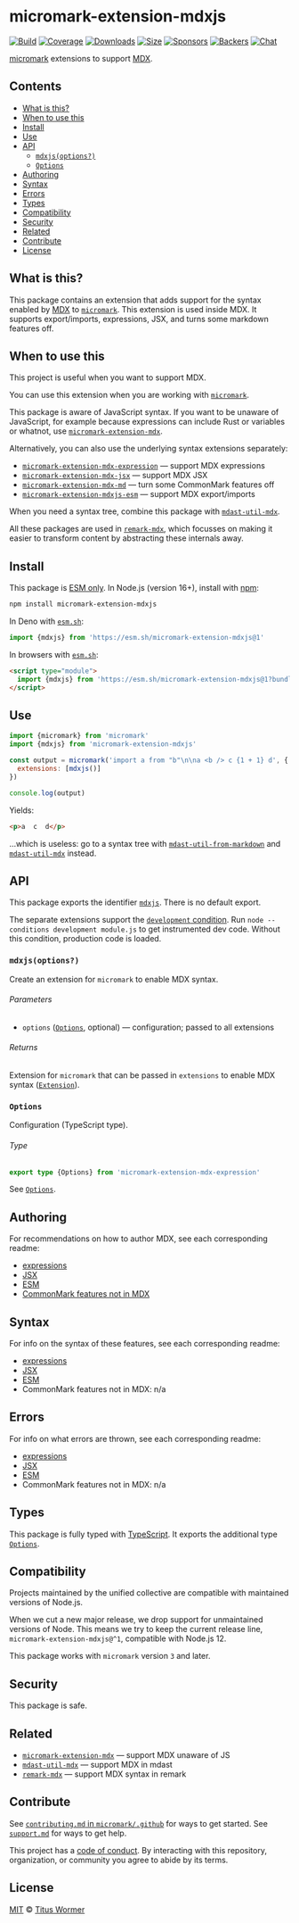 # micromark-extension-mdxjs

[![Build][build-badge]][build]
[![Coverage][coverage-badge]][coverage]
[![Downloads][downloads-badge]][downloads]
[![Size][size-badge]][size]
[![Sponsors][sponsors-badge]][collective]
[![Backers][backers-badge]][collective]
[![Chat][chat-badge]][chat]

[micromark][] extensions to support [MDX][mdxjs].

## Contents

*   [What is this?](#what-is-this)
*   [When to use this](#when-to-use-this)
*   [Install](#install)
*   [Use](#use)
*   [API](#api)
    *   [`mdxjs(options?)`](#mdxjsoptions)
    *   [`Options`](#options)
*   [Authoring](#authoring)
*   [Syntax](#syntax)
*   [Errors](#errors)
*   [Types](#types)
*   [Compatibility](#compatibility)
*   [Security](#security)
*   [Related](#related)
*   [Contribute](#contribute)
*   [License](#license)

## What is this?

This package contains an extension that adds support for the syntax enabled
by [MDX][mdxjs] to [`micromark`][micromark].
This extension is used inside MDX.
It supports export/imports, expressions, JSX, and turns some markdown features
off.

## When to use this

This project is useful when you want to support MDX.

You can use this extension when you are working with [`micromark`][micromark].

This package is aware of JavaScript syntax.
If you want to be unaware of JavaScript, for example because expressions can
include Rust or variables or whatnot, use
[`micromark-extension-mdx`][micromark-extension-mdx].

Alternatively, you can also use the underlying syntax extensions separately:

*   [`micromark-extension-mdx-expression`][micromark-extension-mdx-expression]
    — support MDX expressions
*   [`micromark-extension-mdx-jsx`][micromark-extension-mdx-jsx]
    — support MDX JSX
*   [`micromark-extension-mdx-md`][micromark-extension-mdx-md]
    — turn some CommonMark features off
*   [`micromark-extension-mdxjs-esm`][micromark-extension-mdxjs-esm]
    — support MDX export/imports

When you need a syntax tree, combine this package with
[`mdast-util-mdx`][mdast-util-mdx].

All these packages are used in [`remark-mdx`][remark-mdx], which focusses on
making it easier to transform content by abstracting these internals away.

## Install

This package is [ESM only][esm].
In Node.js (version 16+), install with [npm][]:

```sh
npm install micromark-extension-mdxjs
```

In Deno with [`esm.sh`][esmsh]:

```js
import {mdxjs} from 'https://esm.sh/micromark-extension-mdxjs@1'
```

In browsers with [`esm.sh`][esmsh]:

```html
<script type="module">
  import {mdxjs} from 'https://esm.sh/micromark-extension-mdxjs@1?bundle'
</script>
```

## Use

```js
import {micromark} from 'micromark'
import {mdxjs} from 'micromark-extension-mdxjs'

const output = micromark('import a from "b"\n\na <b /> c {1 + 1} d', {
  extensions: [mdxjs()]
})

console.log(output)
```

Yields:

```html
<p>a  c  d</p>
```

…which is useless: go to a syntax tree with
[`mdast-util-from-markdown`][mdast-util-from-markdown] and
[`mdast-util-mdx`][mdast-util-mdx] instead.

## API

This package exports the identifier [`mdxjs`][api-mdxjs].
There is no default export.

The separate extensions support the [`development` condition][development].
Run `node --conditions development module.js` to get instrumented dev code.
Without this condition, production code is loaded.

### `mdxjs(options?)`

Create an extension for `micromark` to enable MDX syntax.

###### Parameters

*   `options` ([`Options`][api-options], optional)
    — configuration; passed to all extensions

###### Returns

Extension for `micromark` that can be passed in `extensions` to enable MDX
syntax ([`Extension`][micromark-extension]).

### `Options`

Configuration (TypeScript type).

###### Type

```ts
export type {Options} from 'micromark-extension-mdx-expression'
```

See [`Options`][micromark-extension-mdx-expression-options].

## Authoring

For recommendations on how to author MDX, see each corresponding readme:

*   [expressions](https://github.com/micromark/micromark-extension-mdx-expression/tree/main/packages/micromark-extension-mdx-expression#authoring)
*   [JSX](https://github.com/micromark/micromark-extension-mdx-jsx#authoring)
*   [ESM](https://github.com/micromark/micromark-extension-mdxjs-esm#authoring)
*   [CommonMark features not in MDX](https://github.com/micromark/micromark-extension-mdx-md#authoring)

## Syntax

For info on the syntax of these features, see each corresponding readme:

*   [expressions](https://github.com/micromark/micromark-extension-mdx-expression/tree/main/packages/micromark-extension-mdx-expression#syntax)
*   [JSX](https://github.com/micromark/micromark-extension-mdx-jsx#syntax)
*   [ESM](https://github.com/micromark/micromark-extension-mdxjs-esm#syntax)
*   CommonMark features not in MDX: n/a

## Errors

For info on what errors are thrown, see each corresponding readme:

*   [expressions](https://github.com/micromark/micromark-extension-mdx-expression/tree/main/packages/micromark-extension-mdx-expression#errors)
*   [JSX](https://github.com/micromark/micromark-extension-mdx-jsx#errors)
*   [ESM](https://github.com/micromark/micromark-extension-mdxjs-esm#errors)
*   CommonMark features not in MDX: n/a

## Types

This package is fully typed with [TypeScript][].
It exports the additional type [`Options`][api-options].

## Compatibility

Projects maintained by the unified collective are compatible with maintained
versions of Node.js.

When we cut a new major release, we drop support for unmaintained versions of
Node.
This means we try to keep the current release line,
`micromark-extension-mdxjs@^1`, compatible with Node.js 12.

This package works with `micromark` version `3` and later.

## Security

This package is safe.

## Related

*   [`micromark-extension-mdx`][micromark-extension-mdx]
    — support MDX unaware of JS
*   [`mdast-util-mdx`][mdast-util-mdx]
    — support MDX in mdast
*   [`remark-mdx`][remark-mdx]
    — support MDX syntax in remark

## Contribute

See [`contributing.md` in `micromark/.github`][contributing] for ways to get
started.
See [`support.md`][support] for ways to get help.

This project has a [code of conduct][coc].
By interacting with this repository, organization, or community you agree to
abide by its terms.

## License

[MIT][license] © [Titus Wormer][author]

<!-- Definitions -->

[build-badge]: https://github.com/micromark/micromark-extension-mdxjs/workflows/main/badge.svg

[build]: https://github.com/micromark/micromark-extension-mdxjs/actions

[coverage-badge]: https://img.shields.io/codecov/c/github/micromark/micromark-extension-mdxjs.svg

[coverage]: https://codecov.io/github/micromark/micromark-extension-mdxjs

[downloads-badge]: https://img.shields.io/npm/dm/micromark-extension-mdxjs.svg

[downloads]: https://www.npmjs.com/package/micromark-extension-mdxjs

[size-badge]: https://img.shields.io/badge/dynamic/json?label=minzipped%20size&query=$.size.compressedSize&url=https://deno.bundlejs.com/?q=micromark-extension-mdxjs

[size]: https://bundlejs.com/?q=micromark-extension-mdxjs

[sponsors-badge]: https://opencollective.com/unified/sponsors/badge.svg

[backers-badge]: https://opencollective.com/unified/backers/badge.svg

[collective]: https://opencollective.com/unified

[chat-badge]: https://img.shields.io/badge/chat-discussions-success.svg

[chat]: https://github.com/micromark/micromark/discussions

[npm]: https://docs.npmjs.com/cli/install

[esmsh]: https://esm.sh

[license]: license

[author]: https://wooorm.com

[contributing]: https://github.com/micromark/.github/blob/main/contributing.md

[support]: https://github.com/micromark/.github/blob/main/support.md

[coc]: https://github.com/micromark/.github/blob/main/code-of-conduct.md

[esm]: https://gist.github.com/sindresorhus/a39789f98801d908bbc7ff3ecc99d99c

[typescript]: https://www.typescriptlang.org

[development]: https://nodejs.org/api/packages.html#packages_resolving_user_conditions

[micromark]: https://github.com/micromark/micromark

[micromark-extension]: https://github.com/micromark/micromark#syntaxextension

[micromark-extension-mdx]: https://github.com/micromark/micromark-extension-mdx

[micromark-extension-mdx-expression]: https://github.com/micromark/micromark-extension-mdx-expression

[micromark-extension-mdx-jsx]: https://github.com/micromark/micromark-extension-mdx-jsx

[micromark-extension-mdx-md]: https://github.com/micromark/micromark-extension-mdx-md

[micromark-extension-mdxjs-esm]: https://github.com/micromark/micromark-extension-mdxjs-esm

[mdast-util-from-markdown]: https://github.com/syntax-tree/mdast-util-from-markdown

[mdast-util-mdx]: https://github.com/syntax-tree/mdast-util-mdx

[remark-mdx]: https://mdxjs.com/packages/remark-mdx/

[mdxjs]: https://mdxjs.com

[api-mdxjs]: #mdxjsoptions

[api-options]: #options

[micromark-extension-mdx-expression-options]: https://github.com/micromark/micromark-extension-mdx-expression/blob/main/packages/micromark-extension-mdx-expression/readme.md#options
